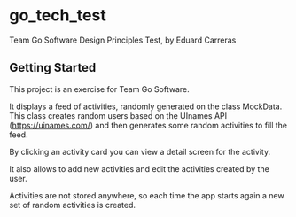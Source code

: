 # go_tech_test

Team Go Software Design Principles Test, by Eduard Carreras

## Getting Started

This project is an exercise for Team Go Software.

It displays a feed of activities, randomly generated on the class MockData.
This class creates random users based on the UInames API (https://uinames.com/)
and then generates some random activities to fill the feed.

By clicking an activity card you can view a detail screen for the activity.

It also allows to add new activities and edit the activities created by the user.

Activities are not stored anywhere, so each time the app starts again a new set of random activities is created.

